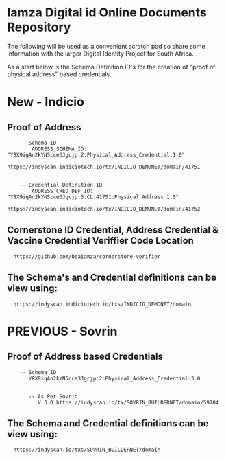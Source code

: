 # Iamza Digital id Online Documents Repository

The following will be used as a convenient scratch pad so share some information with the larger Digital Identity Project for South Africa.

As a start below is the  Schema Definition ID's for the creation of "proof of physical address" based credentials.

# New - Indicio

   ## Proof of Address

        -- Schema ID
        	ADDRESS_SCHEMA_ID: "Y8X9iqAn2kYN5cce3Jgcjp:2:Physical_Address_Credential:1.0"
			https://indyscan.indiciotech.io/tx/INDICIO_DEMONET/domain/41751

           
        -- Credential Definition ID
			ADDRESS_CRED_DEF_ID: "Y8X9iqAn2kYN5cce3Jgcjp:3:CL:41751:Physical Address 1.0"
			https://indyscan.indiciotech.io/tx/INDICIO_DEMONET/domain/41752

   ## Cornerstone ID Credential, Address Credential & Vaccine Credential Veriffier Code Location
      
      https://github.com/bsaiamza/cornerstone-verifier

   ## The Schema's and Credential definitions can be view using:
	  https://indyscan.indiciotech.io/txs/INDICIO_DEMONET/domain


# PREVIOUS - Sovrin

   ## Proof of Address based Credentials

        -- Schema ID
           Y8X9iqAn2kYN5cce3Jgcjp:2:Physical_Address_Credential:3.0


           -- As Per Sovrin  
	          V 3.0 https://indyscan.io/tx/SOVRIN_BUILDERNET/domain/59784


   ## The Schema and Credential definitions can be view using:
	  https://indyscan.io/txs/SOVRIN_BUILDERNET/domain
